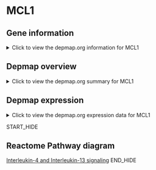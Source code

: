 <h1>MCL1</h1>

<h2>Gene information</h2>
<details>
  <summary>Click to view the depmap.org information for MCL1</summary>
  <iframe src="https://depmap.org/portal/gene/MCL1?tab=about" style="border:none;width:100%;height:800px"></iframe>
</details>

<h2>Depmap overview</h2>
<details>
  <summary>Click to view the depmap.org summary for MCL1</summary>
  <iframe src="https://depmap.org/portal/gene/MCL1?tab=overview" style="border:none;width:100%;height:800px"></iframe>
</details>

<h2>Depmap expression</h2>
<details>
  <summary>Click to view the depmap.org expression data for MCL1</summary>
  <iframe src="https://depmap.org/portal/gene/MCL1?tab=characterization" style="border:none;width:100%;height:800px"></iframe>
</details>


START_HIDE
<h2>Reactome Pathway diagram</h2>
<a href="https://reactome.org/PathwayBrowser/#/R-HSA-6785807">Interleukin-4 and Interleukin-13 signaling</a>
END_HIDE



